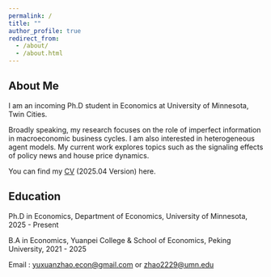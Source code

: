 ```yaml
---
permalink: /
title: ""
author_profile: true
redirect_from: 
  - /about/
  - /about.html
---
```

## About Me

I am an incoming Ph.D student in Economics at University of Minnesota, Twin Cities.  

Broadly speaking, my research focuses on the role of imperfect information in macroeconomic business cycles. I am also interested in heterogeneous agent models. My current work explores topics such as the signaling effects of policy news and house price dynamics.

You can find my [CV](/files/CV_YuxuanZhao.pdf) (2025.04 Version) here.


## Education

Ph.D in Economics, Department of Economics, University of Minnesota,  2025 - Present

B.A in Economics,  Yuanpei College & School of Economics,  Peking University,  2021 - 2025

Email : [yuxuanzhao.econ@gmail.com](mailto:yuxuanzhao.econ@gmail.com) or [zhao2229@umn.edu](mailto:zhao2229@umn.edu)
